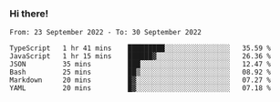 ### Hi there!

<!--START_SECTION:waka-->

```text
From: 23 September 2022 - To: 30 September 2022

TypeScript   1 hr 41 mins    █████████░░░░░░░░░░░░░░░░   35.59 %
JavaScript   1 hr 15 mins    ██████▓░░░░░░░░░░░░░░░░░░   26.36 %
JSON         35 mins         ███░░░░░░░░░░░░░░░░░░░░░░   12.47 %
Bash         25 mins         ██▒░░░░░░░░░░░░░░░░░░░░░░   08.92 %
Markdown     20 mins         █▓░░░░░░░░░░░░░░░░░░░░░░░   07.27 %
YAML         20 mins         █▓░░░░░░░░░░░░░░░░░░░░░░░   07.18 %
```

<!--END_SECTION:waka-->
